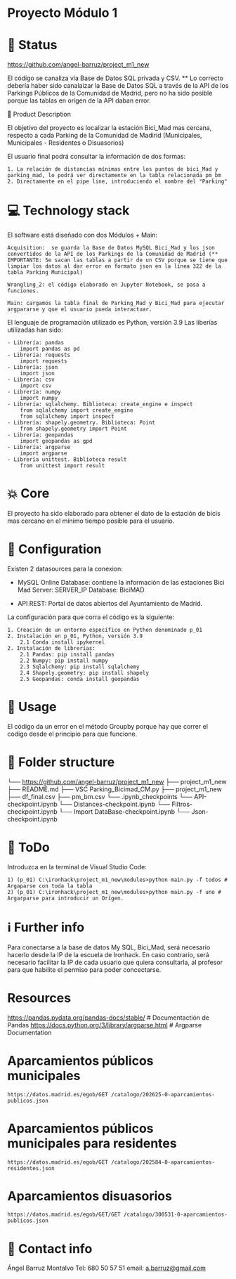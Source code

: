 # Proyecto Módulo 1

# 👶 Status
https://github.com/angel-barruz/project_m1_new

El código se canaliza vía Base de Datos SQL privada y CSV.
** Lo correcto debería haber sido canalaizar la Base de Datos SQL a través de la API de los Parkings Públicos de la Comunidad de Madrid, pero no ha sido posible porque las tablas en orígen de la API daban error.

🏃 Product Description

El objetivo del proyecto es localizar la estación Bici_Mad mas cercana, respecto a cada Parking de la Comunidad de Madirid (Municipales, Municipales - Residentes o Disuasorios)

El usuario final podrá consultar la información de dos formas:

    1. La relación de distancias mínimas entre los puntos de bici_Mad y parking_mad, lo podrá ver directamente en la tabla relacionada pm_bm
    2. Directamente en el pipe line, introduciendo el nombre del "Parking"

# 💻 Technology stack

El software está diseñado con dos Módulos + Main:

    Acquisition:  se guarda la Base de Datos MySQL Bici_Mad y los json convertidos de la API de los Parkings de la Comunidad de Madrid (** IMPORTANTE: Se sacan las tablas a partir de un CSV porque se tiene que limpiar los datos al dar error en formato json en la línea 322 de la tabla Parking Municipal) 

    Wrangling_2: el código elaborado en Jupyter Notebook, se pasa a funciones.

    Main: cargamos la tabla final de Parking_Mad y Bici_Mad para ejecutar argpararse y que el usuario pueda interactuar.

El lenguaje de programación utilizado es Python, versión 3.9
Las liberías utilizadas han sido:
   
    - Librería: pandas 
        import pandas as pd  
    - Librería: requests
        import requests 
    - Librería: json
        import json
    - Librería: csv
        import csv
    - Librería: numpy
        import numpy  
    - Librería: sqlalchemy. Biblioteca: create_engine e inspect 
        from sqlalchemy import create_engine 
        from sqlalchemy import inspect
    - Librería: shapely.geometry. Biblioteca: Point 
        from shapely.geometry import Point
    - Librería: geopandas 
        import geopandas as gpd 
    - Librería: argparse
        import argparse
    - Librería unittest. Biblioteca result
        from unittest import result
     

# 💥 Core 
El proyecto ha sido elaborado para obtener el dato de la estación de bicis mas cercano en el mínimo tiempo posible para el usuario.

    
# 🔧 Configuration

Existen 2 datasources para la conexion:

- MySQL Online Database: contiene la información de las estaciones Bici Mad
    Server:        SERVER_IP
    Database:      BiciMAD

- API REST:  Portal de datos abiertos del Ayuntamiento de Madrid.

La configuración para que corra el código es la siguiente:

    1. Creación de un entorno específico en Python denominado p_01
    2. Instalación en p_01, Python, versión 3.9
        2.1 Conda install ipykernel
    2. Instalación de librerías:
        2.1 Pandas: pip install pandas
        2.2 Numpy: pip install numpy
        2.3 Sqlalchemy: pip install sqlalchemy
        2.4 Shapely.geometry: pip install shapely 
        2.5 Geopandas: conda install geopandas

# 🙈 Usage

El código da un error en el método Groupby porque hay que correr el codigo desde el principio para que funcione.

# 📁 Folder structure
└── https://github.com/angel-barruz/project_m1_new
    ├── project_m1_new
        ├── README.md
        ├── VSC Parking_Bicimad_CM.py
        ├── project_m1_new
        ├── df_final.csv
        ├── pm_bm.csv
        └── .ipynb_checkpoints
                 └── API-checkpoint.ipynb
                 └── Distances-checkpoint.ipynb
                 └── Filtros-checkpoint.ipynb
                 └── Import DataBase-checkpoint.ipynb
                 └── Json-checkpoint.ipynb
# 💩 ToDo
Introduzca en la terminal de Visual Studio Code:

    1) (p_01) C:\ironhack\project_m1_new\modules>python main.py -f todos # Argaparse con toda la tabla
    2) (p_01) C:\ironhack\project_m1_new\modules>python main.py -f uno # Argarparse para introducir un Orígen.

# ℹ️ Further info
Para conectarse a la base de datos My SQL, Bici_Mad, será necesario hacerlo desde la IP de la escuela de Ironhack.
En caso contrario, será necesario facilitar la IP de cada usuario que quiera consultarla, al profesor para que habilite el permiso para poder concectarse.

# Resources

https://pandas.pydata.org/pandas-docs/stable/ # Documentactión de Pandas
https://docs.python.org/3/library/argparse.html # Argparse Documentation


# Aparcamientos públicos municipales
    https://datos.madrid.es/egob/GET /catalogo/202625-0-aparcamientos-publicos.json
# Aparcamientos públicos municipales para residentes
    https://datos.madrid.es/egob/GET /catalogo/202584-0-aparcamientos-residentes.json
# Aparcamientos disuasorios
    https://datos.madrid.es/egob/GET/GET /catalogo/300531-0-aparcamientos-publicos.json


# 💌 Contact info
Ángel Barruz Montalvo
Tel: 680 50 57 51
email: a.barruz@gmail.com
